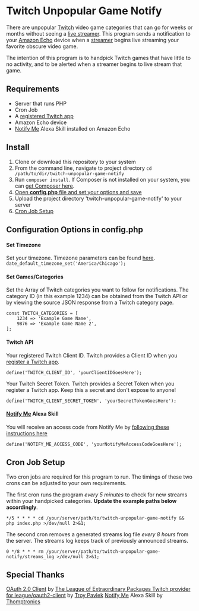 # Twitch Unpopular Game Notify

There are unpopular [Twitch](https://www.twitch.tv/) video game categories that can go for weeks or months without seeing a [live streamer](https://en.wikipedia.org/wiki/Online_streamer). This program sends a notification to your [Amazon Echo](https://en.wikipedia.org/wiki/Amazon_Echo) device when a [streamer](https://www.computerhope.com/jargon/s/streamer.htm) begins live streaming your favorite obscure video game.

The intention of this program is to handpick Twitch games that have little to no activity, and to be alerted when a streamer begins to live stream that game.

## Requirements

- Server that runs PHP
- Cron Job
- A [registered Twitch app](https://dev.twitch.tv/docs/authentication#registration)
- Amazon Echo device
- [Notify Me](https://www.thomptronics.com/about/notify-me) Alexa Skill installed on Amazon Echo

## Install

1. Clone or download this repository to your system
2. From the command line, navigate to project directory `cd /path/to/dir/twitch-unpopular-game-notify`
3. Run `composer install`. If Composer is not installed on your system, you can [get Composer here](https://getcomposer.org/).
4. [Open **config.php** file and set your options and save](#configuration-options-in-config.php)
5. Upload the project directory 'twitch-unpopular-game-notify' to your server
6. [Cron Job Setup](#cron-job-setup)

## Configuration Options in config.php

#### Set Timezone
Set your timezone. Timezone parameters can be found [here](https://www.php.net/manual/en/timezones.php).
`date_default_timezone_set('America/Chicago');`

#### Set Games/Categories
Set the Array of Twitch categories you want to follow for notifications.
The category ID (in this example 1234) can be obtained from the Twitch API or by viewing the source JSON response from a Twitch category page.
```
const TWITCH_CATEGORIES = [
	1234 => 'Example Game Name',
	9876 => 'Example Game Name 2',
];
```

#### Twitch API

Your registered Twitch Client ID. Twitch provides a Client ID when you [register a Twitch app](https://dev.twitch.tv/docs/authentication#registration).
```
define('TWITCH_CLIENT_ID', 'yourClientIDGoesHere');
```
Your Twitch Secret Token. Twitch provides a Secret Token when you register a Twitch app. Keep this a secret and don't expose to anyone!
```
define('TWITCH_CLIENT_SECRET_TOKEN', 'yourSecretTokenGoesHere');
```

#### [Notify Me](https://www.thomptronics.com/about/notify-me) Alexa Skill

You will receive an access code from Notify Me by [following these instructions here](https://www.thomptronics.com/about/notify-me#h.p_GOawS1aQOduh)
```
define('NOTIFY_ME_ACCESS_CODE', 'yourNotifyMeAccessCodeGoesHere');
```

## Cron Job Setup

Two cron jobs are required for this program to run. The timings of these two crons can be adjusted to your own requirements.

The first cron runs the program _every 5 minutes_ to check for new streams within your handpicked categories.
**Update the example paths below accordingly**.
```
*/5 * * * * cd /your/server/path/to/twitch-unpopular-game-notify && php index.php >/dev/null 2>&1;
```
The second cron removes a generated streams log file _every 8 hours_ from the server. The streams log keeps track of previously announced streams.
```
0 */8 * * * rm /your/server/path/to/twitch-unpopular-game-notify/streams_log >/dev/null 2>&1;
```

## Special Thanks
[OAuth 2.0 Client](https://github.com/thephpleague/oauth2-client) by [The League of Extraordinary Packages
](https://github.com/thephpleague)[Twitch provider for league/oauth2-client](https://github.com/tpavlek/oauth2-twitch) by [Troy Pavlek](https://github.com/tpavlek)
[Notify Me](https://www.thomptronics.com/about/notify-me) Alexa Skill by [Thomptronics](https://www.thomptronics.com/)